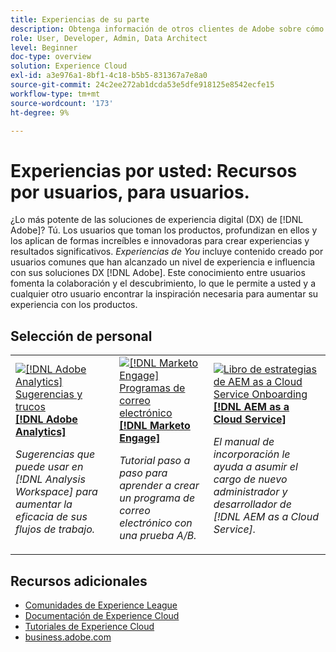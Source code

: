 ```yaml
---
title: Experiencias de su parte
description: Obtenga información de otros clientes de Adobe sobre cómo utilizan aplicaciones y funciones de Experience Cloud.
role: User, Developer, Admin, Data Architect
level: Beginner
doc-type: overview
solution: Experience Cloud
exl-id: a3e976a1-8bf1-4c18-b5b5-831367a7e8a0
source-git-commit: 24c2ee272ab1dcda53e5dfe918125e8542ecfe15
workflow-type: tm+mt
source-wordcount: '173'
ht-degree: 9%

---
```


# Experiencias por usted: Recursos por usuarios, para usuarios.

¿Lo más potente de las soluciones de experiencia digital (DX) de [!DNL Adobe]? Tú. Los usuarios que toman los productos, profundizan en ellos y los aplican de formas increíbles e innovadoras para crear experiencias y resultados significativos. _Experiencias de You_ incluye contenido creado por usuarios comunes que han alcanzado un nivel de experiencia e influencia con sus soluciones DX [!DNL Adobe]. Este conocimiento entre usuarios fomenta la colaboración y el descubrimiento, lo que le permite a usted y a cualquier otro usuario encontrar la inspiración necesaria para aumentar su experiencia con los productos.

<div id="recs-overview-body-1"></div>
<div id="recs-overview-body-2"></div>
<div id="recs-overview-body-3"></div>
<div id="recs-overview-body-4"></div>
<div id="recs-overview-body-5"></div>
<div id="recs-overview-body-6"></div>

<div id="staff-picks-section">

## Selección de personal

<table>
<tr>
  <td>
    <a href="/help/analytics/analysis-workspace/tips-and-tricks/right-click-tips-and-tricks-for-more-efficient-workflows.md">
      <img alt="[!DNL Adobe Analytics] Sugerencias y trucos" src="https://video.tv.adobe.com/v/3422277?format=jpeg&captions=spa" />
    </a>
    <div>
      <a href="/help/analytics/analysis-workspace/tips-and-tricks/right-click-tips-and-tricks-for-more-efficient-workflows.md">
    <strong>[!DNL Adobe Analytics]</strong>
    </a>
    </div>
    <p>
    <em>Sugerencias que puede usar en [!DNL Analysis Workspace] para aumentar la eficacia de sus flujos de trabajo.</em>
    <p>
  </td>
  <td>
    <a href="/help/marketo/programs/email-programs.md">
      <img alt="[!DNL Marketo Engage] Programas de correo electrónico" src="https://video.tv.adobe.com/v/3453370?format=jpeg&captions=spa" />
    </a>
    <div>
      <a href="/help/marketo/programs/email-programs.md">
    <strong>[!DNL Marketo Engage]</strong>
    </a>
    </div>
    <p>
    <em>Tutorial paso a paso para aprender a crear un programa de correo electrónico con una prueba A/B.</em>
    <p>
  </td>
  <td>
    <a href="/help/experience-manager/cloud-service/expert-resources/aem-champions/onboarding-playbook.md">
      <img alt="Libro de estrategias de AEM as a Cloud Service Onboarding" src="https://video.tv.adobe.com/v/3419299?format=jpeg" />
    </a>
    <div>
      <a href="/help/experience-manager/cloud-service/expert-resources/aem-champions/onboarding-playbook.md">
    <strong>[!DNL AEM as a Cloud Service]</strong>
    </a>
    </div>
    <p>
    <em>El manual de incorporación le ayuda a asumir el cargo de nuevo administrador y desarrollador de [!DNL AEM as a Cloud Service].</em>
    <p>
  </td>
</tr>
</table>
</div>

## Recursos adicionales

* [Comunidades de Experience League](https://experienceleaguecommunities.adobe.com/?profile.language=es)
* [Documentación de Experience Cloud](https://experienceleague.adobe.com/docs/?lang=es)
* [Tutoriales de Experience Cloud](https://experienceleague.adobe.com/docs/home-tutorials.html?lang=es)
* [business.adobe.com](https://business.adobe.com)


